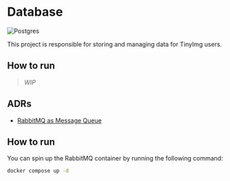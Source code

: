 # Database

![Postgres](https://img.shields.io/badge/postgres-%23316192.svg?style=for-the-badge&logo=postgresql&logoColor=white)

This project is responsible for storing and managing data for TinyImg users.

## How to run

> _*WIP*_

## ADRs

- [RabbitMQ as Message Queue ](./adr/ADR1.md)

## How to run

You can spin up the RabbitMQ container by running the following command:

```bash
docker compose up -d
```
